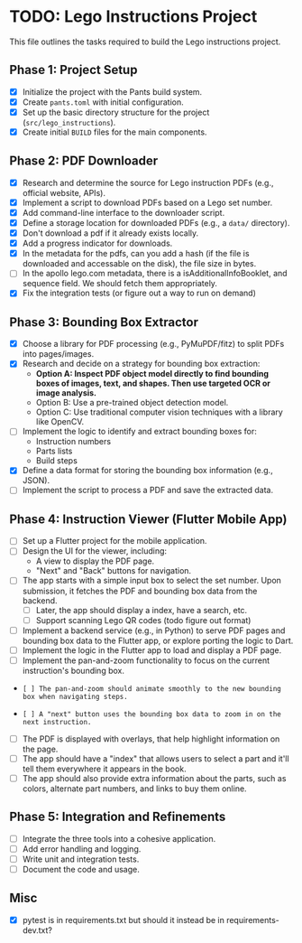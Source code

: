 # TODO: Lego Instructions Project

This file outlines the tasks required to build the Lego instructions project.

## Phase 1: Project Setup

- [x] Initialize the project with the Pants build system.
- [x] Create `pants.toml` with initial configuration.
- [x] Set up the basic directory structure for the project (`src/lego_instructions`).
- [x] Create initial `BUILD` files for the main components.

## Phase 2: PDF Downloader

- [x] Research and determine the source for Lego instruction PDFs (e.g., official website, APIs).
- [x] Implement a script to download PDFs based on a Lego set number.
- [x] Add command-line interface to the downloader script.
- [x] Define a storage location for downloaded PDFs (e.g., a `data/` directory).
- [x] Don't download a pdf if it already exists locally.
- [x] Add a progress indicator for downloads.
- [x] In the metadata for the pdfs, can you add a hash (if the file is
  downloaded and accessable on the disk), the file size in bytes.
- [ ] In the apollo lego.com metadata, there is a isAdditionalInfoBooklet, and
  sequence field. We should fetch them appropriately.
- [x] Fix the integration tests (or figure out a way to run on demand)

## Phase 3: Bounding Box Extractor

- [X] Choose a library for PDF processing (e.g., PyMuPDF/fitz) to split PDFs into pages/images.
- [X] Research and decide on a strategy for bounding box extraction:
  - **Option A: Inspect PDF object model directly to find bounding boxes of images, text, and shapes. Then use targeted OCR or image analysis.**
  - Option B: Use a pre-trained object detection model.
  - Option C: Use traditional computer vision techniques with a library like OpenCV.
- [ ] Implement the logic to identify and extract bounding boxes for:
  - Instruction numbers
  - Parts lists
  - Build steps
- [X] Define a data format for storing the bounding box information (e.g., JSON).
- [ ] Implement the script to process a PDF and save the extracted data.

## Phase 4: Instruction Viewer (Flutter Mobile App)

- [ ] Set up a Flutter project for the mobile application.
- [ ] Design the UI for the viewer, including:
  - A view to display the PDF page.
  - "Next" and "Back" buttons for navigation.
- [ ] The app starts with a simple input box to select the set number. Upon submission, it
  fetches the PDF and bounding box data from the backend.
  - [ ] Later, the app should display a index, have a search, etc.
  - [ ] Support scanning Lego QR codes (todo figure out format)
- [ ] Implement a backend service (e.g., in Python) to serve PDF pages and bounding box data to the Flutter app, or explore porting the logic to Dart.
- [ ] Implement the logic in the Flutter app to load and display a PDF page.
- [ ] Implement the pan-and-zoom functionality to focus on the current instruction's bounding box.
-     [ ] The pan-and-zoom should animate smoothly to the new bounding box when navigating steps.
-     [ ] A "next" button uses the bounding box data to zoom in on the next instruction.
- [ ] The PDF is displayed with overlays, that help highlight information on the page.
- [ ] The app should have a "index" that allows users to select a part and it'll
  tell them everywhere it appears in the book.
- [ ] The app should also provide extra information about the parts, such as colors,
  alternate part numbers, and links to buy them online.

## Phase 5: Integration and Refinements

- [ ] Integrate the three tools into a cohesive application.
- [ ] Add error handling and logging.
- [ ] Write unit and integration tests.
- [ ] Document the code and usage.

## Misc

- [x] pytest is in requirements.txt but should it instead be in requirements-dev.txt?
